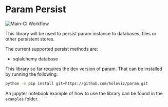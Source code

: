 Param Persist
=============

![Main-CI Workflow](https://github.com/Aquaveo/param_persist/workflows/Main-CI/badge.svg)

This library will be used to persist param instance to databases, files or other persistent stores.

The current supported persist methods are:

- sqlalchemy database

This library so far requires the dev version of param. That can be installed by running the following:

```bash
python -m pip install git+https://github.com/holoviz/param.git
```

An jupyter notebook example of how to use the library can be found in the `examples` folder. 
